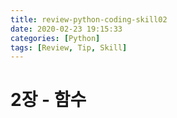 ```yaml
---
title: review-python-coding-skill02
date: 2020-02-23 19:15:33
categories: [Python]
tags: [Review, Tip, Skill]
---
```


# 2장 - 함수



